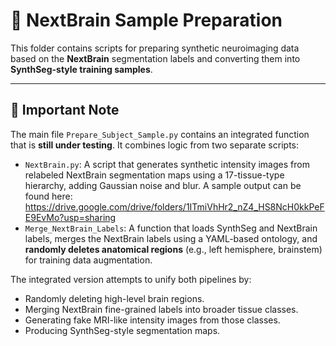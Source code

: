 # 🧠 NextBrain Sample Preparation

This folder contains scripts for preparing synthetic neuroimaging data based on the **NextBrain** segmentation labels and converting them into **SynthSeg-style training samples**.

---

## 🚨 Important Note

The main file `Prepare_Subject_Sample.py` contains an integrated function that is **still under testing**. It combines logic from two separate scripts:

- `NextBrain.py`: A script that generates synthetic intensity images from relabeled NextBrain segmentation maps using a 17-tissue-type hierarchy, adding Gaussian noise and blur. A sample output can be found here: https://drive.google.com/drive/folders/1ITmiVhHr2_nZ4_HS8NcH0kkPeFE9EvMo?usp=sharing 
- `Merge_NextBrain_Labels`: A function that loads SynthSeg and NextBrain labels, merges the NextBrain labels using a YAML-based ontology, and **randomly deletes anatomical regions** (e.g., left hemisphere, brainstem) for training data augmentation.

The integrated version attempts to unify both pipelines by:
- Randomly deleting high-level brain regions.
- Merging NextBrain fine-grained labels into broader tissue classes.
- Generating fake MRI-like intensity images from those classes.
- Producing SynthSeg-style segmentation maps.

